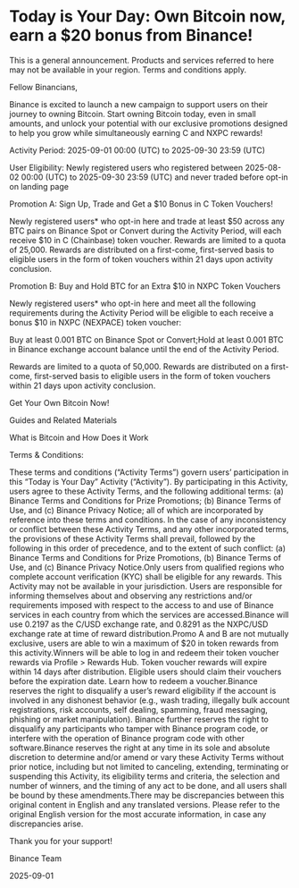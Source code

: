 # Today is Your Day: Own Bitcoin now, earn a $20 bonus from Binance!

This is a general announcement. Products and services referred to here may not be available in your region. Terms and conditions apply. 

Fellow Binancians,

Binance is excited to launch a new campaign to support users on their journey to owning Bitcoin. Start owning Bitcoin today, even in small amounts, and unlock your potential with our exclusive promotions designed to help you grow while simultaneously earning C and NXPC rewards!

Activity Period: 2025-09-01 00:00 (UTC) to 2025-09-30 23:59 (UTC)

User Eligibility: Newly registered users who registered between 2025-08-02 00:00 (UTC) to 2025-09-30 23:59 (UTC) and never traded before opt-in on landing page

Promotion A: Sign Up, Trade and Get a $10 Bonus in C Token Vouchers! 

Newly registered users* who opt-in here and trade at least $50 across any BTC pairs on Binance Spot or Convert during the Activity Period, will each receive $10 in C (Chainbase) token voucher. Rewards are limited to a quota of 25,000. Rewards are distributed on a first-come, first-served basis to eligible users in the form of token vouchers within 21 days upon activity conclusion.

Promotion B: Buy and Hold BTC for an Extra $10 in NXPC Token Vouchers

Newly registered users* who opt-in here and meet all the following requirements during the Activity Period will be eligible to each receive a bonus $10 in NXPC (NEXPACE) token voucher:

Buy at least 0.001 BTC on Binance Spot or Convert;Hold at least 0.001 BTC in Binance exchange account balance until the end of the Activity Period.

Rewards are limited to a quota of 50,000. Rewards are distributed on a first-come, first-served basis to eligible users in the form of token vouchers within 21 days upon activity conclusion.

Get Your Own Bitcoin Now! 

Guides and Related Materials

What is Bitcoin and How Does it Work

Terms & Conditions:

These terms and conditions (“Activity Terms”) govern users’ participation in this “Today is Your Day” Activity (“Activity”). By participating in this Activity, users agree to these Activity Terms, and the following additional terms: (a) Binance Terms and Conditions for Prize Promotions; (b) Binance Terms of Use, and (c) Binance Privacy Notice; all of which are incorporated by reference into these terms and conditions. In the case of any inconsistency or conflict between these Activity Terms, and any other incorporated terms, the provisions of these Activity Terms shall prevail, followed by the  following in this order of precedence, and to the extent of such conflict: (a) Binance Terms and Conditions for Prize Promotions, (b) Binance Terms of Use, and (c) Binance Privacy Notice.​​Only users from qualified regions who complete account verification (KYC) shall be eligible for any rewards. This Activity may not be available in your jurisdiction. Users are responsible for informing themselves about and observing any restrictions and/or requirements imposed with respect to the access to and use of Binance services in each country from which the services are accessed.Binance will use 0.2197 as the C/USD exchange rate, and 0.8291 as the NXPC/USD exchange rate at time of reward distribution.Promo A and B are not mutually exclusive, users are able to win a maximum of $20 in token rewards from this activity.Winners will be able to log in and redeem their token voucher rewards via Profile > Rewards Hub. Token voucher rewards will expire within 14 days after distribution. Eligible users should claim their vouchers before the expiration date. Learn how to redeem a voucher.Binance reserves the right to disqualify a user’s reward eligibility if the account is involved in any dishonest behavior (e.g., wash trading, illegally bulk account registrations, risk accounts, self dealing, spamming, fraud messaging, phishing or market manipulation). Binance further reserves the right to disqualify any participants who tamper with Binance program code, or interfere with the operation of Binance program code with other software.Binance reserves the right at any time in its sole and absolute discretion to determine and/or amend or vary these Activity Terms without prior notice, including but not limited to canceling, extending, terminating or suspending this Activity, its eligibility terms and criteria, the selection and number of winners, and the timing of any act to be done, and all users shall be bound by these amendments.There may be discrepancies between this original content in English and any translated versions. Please refer to the original English version for the most accurate information, in case any discrepancies arise.

Thank you for your support!

Binance Team

2025-09-01